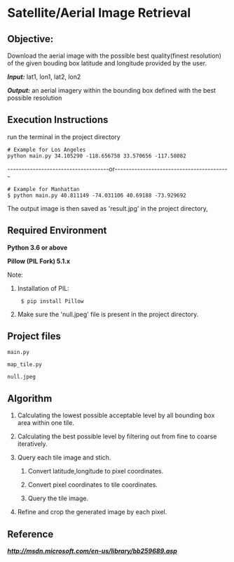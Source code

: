 
# Satellite/Aerial Image Retrieval


## Objective: 
Download the aerial image with the possible best quality(finest resolution) of the given bouding box latitude and longitude provided by the user.


***Input:*** lat1, lon1, lat2, lon2

***Output:*** an aerial imagery within the bounding box defined with the best possible resolution


## Execution Instructions


run the terminal in the project directory

    # Example for Los Angeles
    python main.py 34.105290 -118.656758 33.570656 -117.58082
	
------------------------------------or-----------------------------------------

    # Example for Manhattan
    $ python main.py 40.811149 -74.031106 40.69188 -73.929692

The output image is then saved as 'result.jpg' in the project directory, 


## Required Environment

**Python 3.6 or above**

**Pillow (PIL Fork) 5.1.x**

Note:

1. Installation of PIL:  

		$ pip install Pillow
	
2. Make sure the 'null.jpeg' file is present in the project directory.



## Project files
	main.py

	map_tile.py

	null.jpeg


## Algorithm 

1. Calculating the lowest possible acceptable level by all bounding box area within one tile.

2. Calculating the best possible level by filtering out from fine to coarse iteratively.

3. Query each tile image and stich.

      1) Convert latitude,longitude to pixel coordinates.
	
      2) Convert pixel coordinates to tile coordinates.
	
      3) Query the tile image.
	
4. Refine and crop the generated image by each pixel.



## Reference

***http://msdn.microsoft.com/en-us/library/bb259689.asp***



